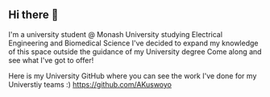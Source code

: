 ## Hi there 👋
I'm a university student @ Monash University studying Electrical Engineering and Biomedical Science
I've decided to expand my knowledge of this space outside the guidance of my University degree
Come along and see what I've got to offer!

Here is my University GitHub where you can see the work I've done for my Universtiy teams :)
https://github.com/AKuswoyo
<!--
**id0ttt/id0ttt** is a ✨ _special_ ✨ repository because its `README.md` (this file) appears on your GitHub profile.

Here are some ideas to get you started:

- 🔭 I’m currently working on ...
- 🌱 I’m currently learning ...
- 👯 I’m looking to collaborate on ...
- 🤔 I’m looking for help with ...
- 💬 Ask me about ...
- 📫 How to reach me: ...
- 😄 Pronouns: ...
- ⚡ Fun fact: ...
-->
